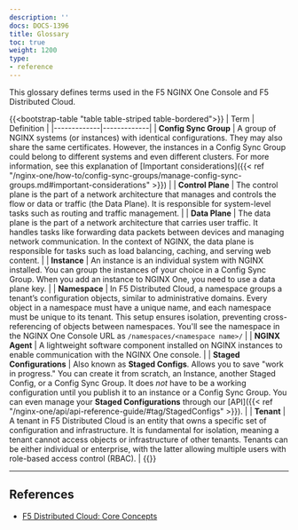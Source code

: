 ```yaml
---
description: ''
docs: DOCS-1396
title: Glossary
toc: true
weight: 1200
type:
- reference
---
```


This glossary defines terms used in the F5 NGINX One Console and F5 Distributed Cloud.


{{<bootstrap-table "table table-striped table-bordered">}}
| Term        | Definition |
|-------------|-------------|
| **Config Sync Group** | A group of NGINX systems (or instances) with identical configurations. They may also share the same certificates. However, the instances in a Config Sync Group could belong to different systems and even different clusters. For more information, see this explanation of [Important considerations]({{< ref "/nginx-one/how-to/config-sync-groups/manage-config-sync-groups.md#important-considerations" >}}) |
| **Control Plane** | The control plane is the part of a network architecture that manages and controls the flow or data or traffic (the Data Plane). It is responsible for system-level tasks such as routing and traffic management. |
| **Data Plane** | The data plane is the part of a network architecture that carries user traffic. It handles tasks like forwarding data packets between devices and managing network communication. In the context of NGINX, the data plane is responsible for tasks such as load balancing, caching, and serving web content. |
| **Instance** | An instance is an individual system with NGINX installed. You can group the instances of your choice in a Config Sync Group. When you add an instance to NGINX One, you need to use a data plane key. |
| **Namespace** | In F5 Distributed Cloud, a namespace groups a tenant’s configuration objects, similar to administrative domains. Every object in a namespace must have a unique name, and each namespace must be unique to its tenant. This setup ensures isolation, preventing cross-referencing of objects between namespaces. You'll see the namespace in the NGINX One Console URL as `/namespaces/<namespace name>/` |
| **NGINX Agent**                      | A lightweight software component installed on NGINX instances to enable communication with the NGINX One console.                                      |
| **Staged Configurations** | Also known as **Staged Configs**. Allows you to save "work in progress." You can create it from scratch, an Instance, another Staged Config, or a Config Sync Group. It does _not_ have to be a working configuration until you publish it to an instance or a Config Sync Group. You can even manage your **Staged Configurations** through our [API]({{< ref "/nginx-one/api/api-reference-guide/#tag/StagedConfigs" >}}). |
| **Tenant** | A tenant in F5 Distributed Cloud is an entity that owns a specific set of configuration and infrastructure. It is fundamental for isolation, meaning a tenant cannot access objects or infrastructure of other tenants. Tenants can be either individual or enterprise, with the latter allowing multiple users with role-based access control (RBAC). |
{{</bootstrap-table>}}

---

## References

- [F5 Distributed Cloud: Core Concepts](https://docs.cloud.f5.com/docs/ves-concepts/core-concepts)
